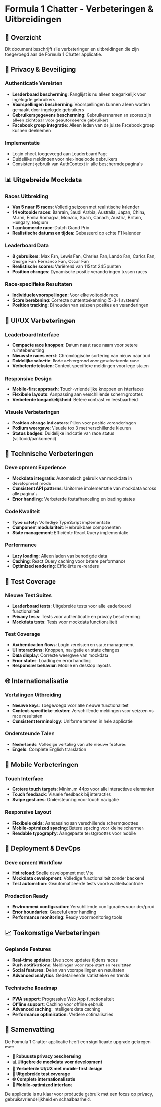 # Formula 1 Chatter - Verbeteringen & Uitbreidingen

## 🎯 Overzicht
Dit document beschrijft alle verbeteringen en uitbreidingen die zijn toegevoegd aan de Formula 1 Chatter applicatie.

## 🔐 Privacy & Beveiliging

### Authenticatie Vereisten
- **Leaderboard bescherming**: Ranglijst is nu alleen toegankelijk voor ingelogde gebruikers
- **Voorspellingen bescherming**: Voorspellingen kunnen alleen worden gemaakt door ingelogde gebruikers
- **Gebruikersgegevens bescherming**: Gebruikersnamen en scores zijn alleen zichtbaar voor geautoriseerde gebruikers
- **Facebook groep integratie**: Alleen leden van de juiste Facebook groep kunnen deelnemen

### Implementatie
- Login check toegevoegd aan LeaderboardPage
- Duidelijke meldingen voor niet-ingelogde gebruikers
- Consistent gebruik van AuthContext in alle beschermde pagina's

## 📊 Uitgebreide Mockdata

### Races Uitbreiding
- **Van 5 naar 15 races**: Volledig seizoen met realistische kalender
- **14 voltooide races**: Bahrain, Saudi Arabia, Australia, Japan, China, Miami, Emilia Romagna, Monaco, Spain, Canada, Austria, Britain, Hungary, Belgium
- **1 aankomende race**: Dutch Grand Prix
- **Realistische datums en tijden**: Gebaseerd op echte F1 kalender

### Leaderboard Data
- **8 gebruikers**: Max Fan, Lewis Fan, Charles Fan, Lando Fan, Carlos Fan, George Fan, Fernando Fan, Oscar Fan
- **Realistische scores**: Variërend van 115 tot 245 punten
- **Position changes**: Dynamische positie veranderingen tussen races

### Race-specifieke Resultaten
- **Individuele voorspellingen**: Voor elke voltooide race
- **Score berekening**: Correcte puntentoekenning (5-3-1 systeem)
- **Position tracking**: Bijhouden van seizoen posities en veranderingen

## 🎨 UI/UX Verbeteringen

### Leaderboard Interface
- **Compacte race knoppen**: Datum naast race naam voor betere ruimtebenutting
- **Nieuwste races eerst**: Chronologische sortering van nieuw naar oud
- **Duidelijke selectie**: Rode achtergrond voor geselecteerde race
- **Verbeterde teksten**: Context-specifieke meldingen voor lege staten

### Responsive Design
- **Mobile-first approach**: Touch-vriendelijke knoppen en interfaces
- **Flexibele layouts**: Aanpassing aan verschillende schermgroottes
- **Verbeterde toegankelijkheid**: Betere contrast en leesbaarheid

### Visuele Verbeteringen
- **Position change indicators**: Pijlen voor positie veranderingen
- **Podium weergave**: Visuele top 3 met verschillende kleuren
- **Status badges**: Duidelijke indicatie van race status (voltooid/aankomend)

## 🔧 Technische Verbeteringen

### Development Experience
- **Mockdata integratie**: Automatisch gebruik van mockdata in development mode
- **Consistent API patterns**: Uniforme implementatie van mockdata across alle pagina's
- **Error handling**: Verbeterde foutafhandeling en loading states

### Code Kwaliteit
- **Type safety**: Volledige TypeScript implementatie
- **Component modulariteit**: Herbruikbare componenten
- **State management**: Efficiënte React Query implementatie

### Performance
- **Lazy loading**: Alleen laden van benodigde data
- **Caching**: React Query caching voor betere performance
- **Optimized rendering**: Efficiënte re-renders

## 🧪 Test Coverage

### Nieuwe Test Suites
- **Leaderboard tests**: Uitgebreide tests voor alle leaderboard functionaliteit
- **Privacy tests**: Tests voor authenticatie en privacy bescherming
- **Mockdata tests**: Tests voor mockdata functionaliteit

### Test Coverage
- **Authentication flows**: Login vereisten en state management
- **UI interactions**: Knoppen, navigatie en state changes
- **Data display**: Correcte weergave van mockdata
- **Error states**: Loading en error handling
- **Responsive behavior**: Mobile en desktop layouts

## 🌐 Internationalisatie

### Vertalingen Uitbreiding
- **Nieuwe keys**: Toegevoegd voor alle nieuwe functionaliteit
- **Context-specifieke teksten**: Verschillende meldingen voor seizoen vs race resultaten
- **Consistent terminology**: Uniforme termen in hele applicatie

### Ondersteunde Talen
- **Nederlands**: Volledige vertaling van alle nieuwe features
- **Engels**: Complete English translation

## 📱 Mobile Verbeteringen

### Touch Interface
- **Grotere touch targets**: Minimum 44px voor alle interactieve elementen
- **Touch feedback**: Visuele feedback bij interacties
- **Swipe gestures**: Ondersteuning voor touch navigatie

### Responsive Layout
- **Flexibele grids**: Aanpassing aan verschillende schermgroottes
- **Mobile-optimized spacing**: Betere spacing voor kleine schermen
- **Readable typography**: Aangepaste tekstgroottes voor mobile

## 🚀 Deployment & DevOps

### Development Workflow
- **Hot reload**: Snelle development met Vite
- **Mockdata development**: Volledige functionaliteit zonder backend
- **Test automation**: Geautomatiseerde tests voor kwaliteitscontrole

### Production Ready
- **Environment configuration**: Verschillende configuraties voor dev/prod
- **Error boundaries**: Graceful error handling
- **Performance monitoring**: Ready voor monitoring tools

## 📈 Toekomstige Verbeteringen

### Geplande Features
- **Real-time updates**: Live score updates tijdens races
- **Push notifications**: Meldingen voor race start en resultaten
- **Social features**: Delen van voorspellingen en resultaten
- **Advanced analytics**: Gedetailleerde statistieken en trends

### Technische Roadmap
- **PWA support**: Progressive Web App functionaliteit
- **Offline support**: Caching voor offline gebruik
- **Advanced caching**: Intelligent data caching
- **Performance optimization**: Verdere optimalisaties

## 🎉 Samenvatting

De Formula 1 Chatter applicatie heeft een significante upgrade gekregen met:

- **🔐 Robuuste privacy bescherming**
- **📊 Uitgebreide mockdata voor development**
- **🎨 Verbeterde UI/UX met mobile-first design**
- **🧪 Uitgebreide test coverage**
- **🌐 Complete internationalisatie**
- **📱 Mobile-optimized interface**

De applicatie is nu klaar voor productie gebruik met een focus op privacy, gebruiksvriendelijkheid en schaalbaarheid.
